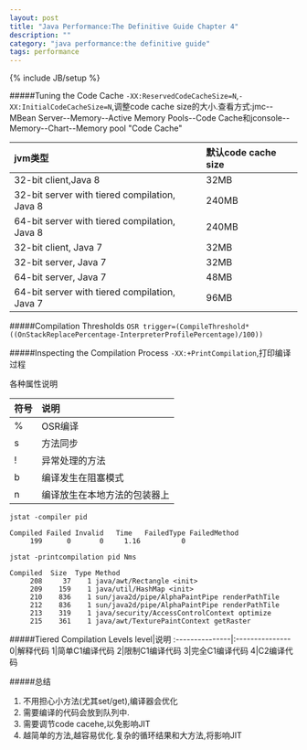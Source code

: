 ```yaml
---
layout: post
title: "Java Performance:The Definitive Guide Chapter 4"
description: ""
category: "java performance:the definitive guide"
tags: performance
---
```

{% include JB/setup %}

#####Tuning the Code Cache
`-XX:ReservedCodeCacheSize=N`,`-XX:InitialCodeCacheSize=N`,调整code cache size的大小.查看方式:jmc--MBean Server--Memory--Active Memory Pools--Code Cache和jconsole--Memory--Chart--Memory pool "Code Cache"
 
jvm类型|默认code cache size
:---------------|:---------------
32-bit client,Java 8|32MB
32-bit server with tiered compilation, Java 8|240MB
64-bit server with tiered compilation, Java 8|240MB
32-bit client, Java 7|32MB
32-bit server, Java 7|32MB
64-bit server, Java 7|48MB
64-bit server with tiered compilation, Java 7|96MB
<!-- more -->
#####Compilation Thresholds
`OSR trigger=(CompileThreshold*((OnStackReplacePercentage-InterpreterProfilePercentage)/100))`

#####Inspecting the Compilation Process
`-XX:+PrintCompilation`,打印编译过程

各种属性说明

符号|说明
:---------------|:---------------
%|OSR编译
s|方法同步
!|异常处理的方法
b|编译发生在阻塞模式
n|编译放生在本地方法的包装器上

`jstat -compiler pid`

    Compiled Failed Invalid   Time   FailedType FailedMethod
         199      0       0     1.16          0 
`jstat -printcompilation pid Nms`

    Compiled  Size  Type Method
         208     37    1 java/awt/Rectangle <init>
         209    159    1 java/util/HashMap <init>
         210    836    1 sun/java2d/pipe/AlphaPaintPipe renderPathTile
         212    836    1 sun/java2d/pipe/AlphaPaintPipe renderPathTile
         213    319    1 java/security/AccessControlContext optimize
         215    361    1 java/awt/TexturePaintContext getRaster

#####Tiered Compilation Levels
level|说明
:---------------|:---------------
0|解释代码
1|简单C1编译代码
2|限制C1编译代码
3|完全C1编译代码
4|C2编译代码

#####总结
1. 不用担心小方法(尤其set/get),编译器会优化
2. 需要编译的代码会放到队列中.
3. 需要调节code cacehe,以免影响JIT
4. 越简单的方法,越容易优化.复杂的循环结果和大方法,将影响JIT


